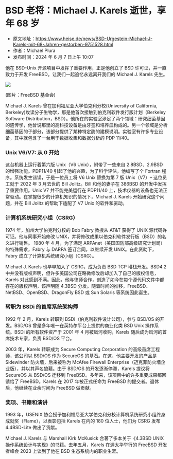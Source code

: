 # BSD 老将：Michael J. Karels 逝世，享年 68 岁

- 原文地址：<https://www.heise.de/news/BSD-Urgestein-Michael-J-Karels-mit-68-Jahren-gestorben-9751528.html>
- 作者：Michael Plura
- 发布时间：2024 年 6 月 7 日上午 10:07

他在 BSD-Unix 开源项目中发挥了重要作用，正是他创立了 BSD 许可证，并一直致力于开发 FreeBSD。让我们一起追忆永远离开我们的 Michael J. Karels 先生。

![](https://heise.cloudimg.io/width/610/q85.png-lossy-85.webp-lossy-85.foil1/_www-heise-de_/imgs/18/4/6/0/7/7/5/3/IMG_1018-1-5f2b0351b7c569ce.jpeg)

(图片：FreeBSD 基金会)

Michael J. Karels 曾在加利福尼亚大学伯克利分校(University of California, Berkeley)攻读分子生物学，那是他首次接触到伯克利软件发行版计划（Berkeley Software Distribution，BSD）。他所在的实验室涉足了两个领域：研究细菌基因的遗传学，他曾说那里的高科技设备是由牙签和培养皿构成的。另一个领域是分析细菌基因的子部分，该部分提供了某种特定酶的建模说明。实验室有许多专业设备，其中就包含了一台用于数据收集和数据分析的 PDP 11/40。

### Unix V6/V7: 从 0 开始

这台机器上运行着第六版 Unix（V6 Unix），附带了一些来自 2.8BSD、2.9BSD 的增强功能。PDP11/40 引起了他的兴趣，为了科学评估，他编写了个 Fortran 程序。系统发生错误，于是一位员工将 V6 Unix 替换为第 7 版 Unix（V7）– 这位员工就于 2022 年 3 月去世的 Bill Jolitz。Bill 和他的妻子在 386BSD 的开发中发挥了重要作用。Unix V7 并不能完美运行在 PDP11/40 上，技术仪器的设备也无法正常驱动。在掌握很少的计算机知识的情况下，Michael J. Karels 开始研究这个问题，并在 Bill Jolitz 的帮助下适配了 V7 Unix 的软件和驱动。

### 计算机系统研究小组（CSRG）

1974 年，加州大学伯克利分校的 Bob Fabry 教授从 AT&T 获得了 UNIX 源代码许可证。他与同事开始修改 UNIX，并将修改成果以伯克利软件发行板（BSD）的名义进行销售。 1980 年 4 月，为了满足 ARPAnet（美国国防部高级研究计划局）的特殊需求，Fabry 与 DARPA 签订合同，以继续开发 UNIX。在此资助下，Fabry 成立了计算机系统研究小组（CSRG）。

Michael J. Karels 也早早加入了 CSRG，成为负责 BSD TCP 堆栈开发。BSD4.2 中并没有版权声明，但许多美国公司在略微修改后却加入了自己的版权信息，Karels 对此感到不满。因此，他与律师合作，创造了如今在每个源代码文件中都存在的版权声明，该声明随 4.3BSD 分发。随着时间的推移，FreeBSD、NetBSD、OpenBSD、DragonFly BSD 或 Sun Solaris 等系统因此诞生。

### 转职为 BSDi 的首席系统架构师

1992 年 2 月，Karels 转职到 BSDi（伯克利软件设计公司），参与 BSD/OS 的开发。BSD/OS 曾是多年唯一在英特尔平台上提供的商业化类 BSD Unix 操作系统。BSDi 的所有软件资产于 2001 年 4 月被凤河收购，Karels 随后成为风河的首席技术专家，负责 BSD/OS 平台。

2003 年，Karels 转职成为 Secure Computing Corporation 的高级首席工程师，该公司以 BSD/OS 作为 SecureOS 的基石。在这，他主要开发的产品是 Sidewinder 防火墙，后来被称为 McAfee Firewall Enterprise（迈克菲防火墙企业版），并以其声名狼藉。由于 BSD/OS 的开发逐渐停滞，Karels 提议将 SecureOS 从 BSD/OS 迁移到 FreeBSD。多年来，该项目中的许多重要成果都回馈给了 FreeBSD。Karels 在 2017 年被正式任命为 FreeBSD 的提交者。退休后，他继续在业余时间为 FreeBSD 做贡献。

### 奖项、书籍和演讲

1993 年，USENIX 协会授予加利福尼亚大学伯克利分校计算机系统研究小组终身成就奖（Flame），以表彰包括 Karels 在内的 180 位人士，他们为 CSRG 发布 4.4BSD-Lite 做出了贡献。

Michael J. Karels 与 Marshall Kirk McKusick 合著了多本关于《4.3BSD UNIX 操作系统设计与实现》的书籍。去年五月，Karels 在渥太华举行的 FreeBSD 开发者峰会 2023 上谈到了他在 BSD 生态系统内的职业生涯。
